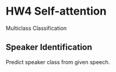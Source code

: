 # HW4 Self-attention
Multiclass Classification
## Speaker Identification
Predict speaker class from given speech.